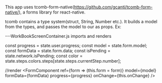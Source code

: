 This app uses tcomb-form-native(https://github.com/gcanti/tcomb-form-native/), a forms library for react-native.

tcomb contains a type system(struct, String, Number etc.). It builds a model from the types, and passes the model to our <FormComponent> as props. Ex:

---WorkBookScreenContainer.js imports and renders <FormComponent>

const progress = state.user.progress;
  const model = state.form.model;
  const formData = state.form.data;
  const isPending = state.network.isPending;
  const color = state.steps.colors.steps[state.steps.currentStep.number];


//render
 <FormComponent
                ref={form => (this.form = form)}
                model={model}
                formData={formData}
                progress={progress}
                onChange={this.onChange}
              />


